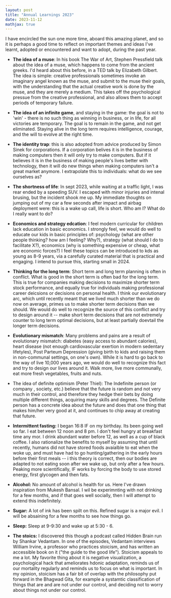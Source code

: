 ```yaml
---
layout: post
title: "Annual Learnings 2023"
date: 2023-11-12
mathjax: true
---
```


I have encircled the sun one more time, aboard this amazing planet, and so it is perhaps a good time to reflect on important themes and ideas I've learnt, adopted or encountered and want to adopt, during the past year. 

- **The idea of a muse**: In his book The War of Art, Stephen Pressfield talk about the idea of a muse, which happens to come from the ancient greeks. I'd heard about this before, in a TED talk by Elizabeth Gilbert. The idea is simple: creative professionals sometimes invoke an imaginary angel known as the muse, and submit to the muse their goals, with the understanding that the actual creative work is done by the muse, and they are merely a medium. This takes off the psychological pressue from the creative professional, and also allows them to accept periods of temporary failure. 

- **The idea of an infinite game**, and staying in the game: the goal is not to 'win' - there is no such thing as winning in business, or in life, for all victories are temporary. The goal is to remain in the game, and not get eliminated. Staying alive in the long term requires intelligence, courage, and the will to evolve at the right time. 

- **The identity trap**: this is also adopted from advice produced by Simon Sinek for corporations. If a corporation belives it is in the business of making computers then it will only try to make computers. But if it believes it is in the business of making people's lives better with technology, then it will do new things when making computers isn't a great market anymore. I extrapolate this to individuals: what do we see ourselves as? 

- **The shortness of life**: In sept 2023, while waiting at a traffic light, I was rear ended by a speeding SUV. I escaped with minor injuries and intenal brusing, but the incident shook me up. My immediate thoughts on jumping out of my car a few seconds after impact and airbag deployment were: this is a wake up call, life is short. Who am I? What do I really want to do? 

- **Economics and strategy edcation**: I feel modern curricular for children lack education in basic economics. I strongly feel, we would do well to educate our kids in basic principles of: psychology (what are other people thinking? how am I feeling? Why?), strategy (what should I do to facilitate X?), economics (why is something expensive or cheap, what are economic forces?) I feel these topics can be introduced to kds as young as 8-9 years, via a carefully curated material that is practical and engaging. I intend to pursue this, starting small in 2024. 

- **Thinking for the long term**: Short term and long term planning is often in conflict. What is good in the short term is often bad for the long term. This is true for companies making decisions to maximize shorter term stock performance, and equally true for individuals making professional career deicsions or decisions on personal health. I think our evolutionary arc, which until recently meant that we lived much shorter than we do now on average, primes us to make shorter term decisions than we should. We would do well to recognize the source of this conflict and try to design around it -- make short term decisions that are not extremely counter to long term optimal decisions, but at least partially doevtail the longer term decisions. 

- **Evolutionary mismatch**: Many problems and pains are a result of evolutionary mismatch: diabetes (easy access to abundant calories), heart disease (not enough cardiovascular exertion in modern sedentary lifetyles), Post Parteum Depression (giving birth to kids and raising them in non-communal settings, on one's own). While it is hard to go back to the way of live 10,000 years ago, we would do well to recognize this fact and try to design our lives around it. Walk more, live more communally, eat more fresh vegetables, fruits and nuts. 

- The idea of definite optimism (Peter Thiel): The Indefinite person (or company , society, etc.) believe that the future is random and not very much in their control, and therefore they hedge their bets by doing multiple different things, acquiring many skills and degrees. The Definite person has a concrete idea about the future and does that one thing that makes him/her very good at it, and continues to chip away at creating that future.

- **Intermittent fasting:** I began 16:8 IF on my birthday. Its been going well so far. I eat between 12 noon and 8 pm. I don't feel hungry at breakfast time any mor. I drink abundant water before 12, as well as a cup of black coffee. I also rationalize the benefits to myself by assuming that until recently, humans did not have stored foods avaialble to eat when the woke up, and must have had to go hunting/gathering in the early hours before their first meals -- i this theory is correct, then our bodies are adapted to not eating soon after we wake up, but only after a few hours. Peaking more scientifically, IF works by forcing the body to use stored energy, first glycogen and then fats. 

- **Alcohol:** No amount of alcohol is health for us. Here I've drawn inspiration from Mukesh Bansal. I wil be experimnting with not drinking for a few months, and if that goes well socially, then I will attempt to extend this indefinitely. 

- **Sugar:** A lot of ink has been spilt on this. Refined sugar is a major evil. I will be absaining for a few months to see how things go. 

- **Sleep:** Sleep at 9-9:30 and wake up at 5:30 - 6. 

- **The stoics:** I discovered this though a podcast called Hidden Brain run by Shankar Vedantam. In one of the episodes, Vedantam interviews William Irvine, a professor who practices stoicism, and has written an accessible book on it ("the guide to the good life"). Stoicism appeals to me a lot. My favorite thing about it is negative visualization, a psychological hack that ameliorates hdonic adaptation, reminds us of our mortality regularly and reminds us to focus on what is important. In my opinion, stoicism has a fair bit of overlap with the philosophy put forward in the Bhagwad Gita, for example a systamtic  classification of things that are and are not under our control, and deciding not to worry about things not under our control. 

